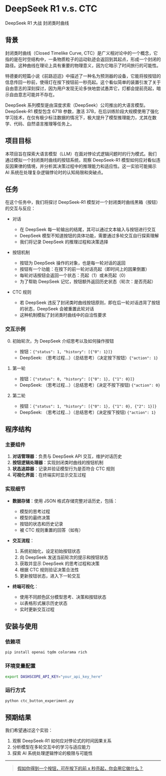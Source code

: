 # DeepSeek R1 v.s. CTC

DeepSeek R1 大战 封闭类时曲线


## 背景

封闭类时曲线（Closed Timelike Curve, CTC）是广义相对论中的一个概念，它指的是在时空结构中，一条物质粒子的运动轨迹会返回到其起点，形成一个封闭的路径。这种曲线在理论上具有重要的物理意义，因为它暗示了时间旅行的可能性。

特德姜的短篇小说《前路迢迢》中描述了一种名为预测器的设备，它能将按按钮的信息传回一秒前，使得灯在按下按钮前一秒亮起。这个看似简单的装置引发了关于自由意志的深刻探讨，因为用户发现无论多快地尝试愚弄它，灯都会提前亮起，暗示自由意志可能并不存在。

DeepSeek 系列模型是由深度求索（DeepSeek）公司推出的大语言模型。
DeepSeek-R1 模型包含 671B 参数，激活 37B，在后训练阶段大规模使用了强化学习技术，在仅有极少标注数据的情况下，极大提升了模型推理能力，尤其在数学、代码、自然语言推理等任务上。

## 项目目标

本项目旨在探索大语言模型（LLM）在面对悖论式逻辑问题时的行为模式。我们通过模拟一个封闭类时曲线的按钮系统，观察 DeepSeek-R1 模型如何应对看似违反因果律的情境，并分析其决策过程中的推理能力和适应性。这一实验可能揭示 AI 系统在处理复杂逻辑悖论时的认知局限和突破点。

## 任务

在这个任务中，我们将探讨 DeepSeek-R1 模型对一个封闭类时曲线黑箱（按钮）的交互与反应：

- 对话
  - 在 DeepSeek 每一轮输出的结尾，其可以通过文本输入与按钮进行交互
  - DeepSeek 模型不知道按钮的具体功能，需要通过多轮交互自行探索理解
  - 我们将记录 DeepSeek 的推理过程和决策选择
  
- 按钮机制
  - 按钮为 DeepSeek 操作的对象，也是每一轮对话的返回
  - 按钮有一个功能：在按下的前一轮对话亮起（即时间上的因果倒置）
  - 每轮对话按钮会返回一个状态：亮起（1）或未亮起（0）
  - 为了帮助 DeepSeek 记忆，按钮额外返回历史状态（轮次：是否亮起）
  
- CTC 规则
  - 若 DeepSeek 违反了封闭类时曲线按钮原则，即在后一轮对话违背了按钮的状态，DeepSeek 会被重置此轮对话
  - 这种机制模拟了封闭类时曲线中的自洽性要求

### 交互示例

0. 初始轮次，为 DeepSeek 介绍思考以及如何操作按钮
   - 按钮：`{"status": 1, "history": [{"0": 1}]}`
   - DeepSeek: （思考过程...）（总结思考）（决定按下按钮）`{"action": 1}`
   
1. 第一轮
   - 按钮：`{"status": 0, "history": [{"0": 1}, {"1": 0}]}`
   - DeepSeek: （思考过程...）（总结思考）(决定不按下按钮) `{"action": 0}`
   
2. 第二轮
   - 按钮：`{"status": 1, "history": [{"0": 1}, {"1": 0}, {"2": 1}]}`
   - DeepSeek: （思考过程...）（总结思考）(决定按下按钮) `{"action": 1}`

## 程序结构

### 主要组件

1. **对话管理器**：负责与 DeepSeek API 交互，维护对话历史
2. **按钮逻辑处理器**：实现封闭类时曲线的按钮机制
3. **状态追踪器**：记录并验证模型行为是否符合 CTC 规则
4. **可视化界面**：在终端实时显示交互过程

### 实现细节

- **数据存储**：使用 JSON 格式存储完整对话历史，包括：
  - 模型的思考过程
  - 模型的最终决策
  - 按钮的状态和历史记录
  - 被 CTC 规则重置的回答（如有）
  
- **交互流程**：
  1. 系统初始化，设定初始按钮状态
  2. 向 DeepSeek 发送当前轮次的提示和按钮状态
  3. 获取并显示 DeepSeek 的思考过程和决策
  4. 根据 CTC 规则验证决策合法性
  5. 更新按钮状态，进入下一轮交互
  
- **终端可视化**：
  - 使用不同颜色区分模型思考、决策和按钮状态
  - 以表格形式展示历史状态
  - 实时更新交互过程

## 安装与使用

### 依赖项

```bash
pip install openai tqdm colorama rich
```

### 环境变量配置

```bash
export DASHSCOPE_API_KEY="your_api_key_here"
```

### 运行方式

```bash
python ctc_button_experiment.py
```

## 预期结果

我们希望通过这个实验：
1. 观察 DeepSeek-R1 如何应对悖论式的时间因果关系
2. 分析模型在多轮交互中的学习与适应能力
3. 探索 AI 系统处理逻辑悖论的极限与可能性

---

> [假如你得到一个按钮，可在按下的前 x 秒亮起，你会用它做什么？](https://www.zhihu.com/question/620391611)